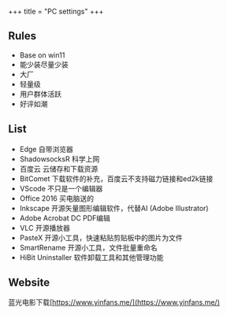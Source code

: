 +++
title = "PC settings"
+++

## Rules

- Base on win11
- 能少装尽量少装
- 大厂
- 轻量级
- 用户群体活跃
- 好评如潮

## List

- Edge 自带浏览器
- ShadowsocksR 科学上网
- 百度云 云储存和下载资源
- BitComet 下载软件的补充，百度云不支持磁力链接和ed2k链接
- VScode 不只是一个编辑器
- Office 2016 买电脑送的
- Inkscape 开源矢量图形编辑软件，代替AI (Adobe Illustrator)
- Adobe Acrobat DC PDF编辑
- VLC 开源播放器
- PasteX 开源小工具，快速粘贴剪贴板中的图片为文件
- SmartRename 开源小工具，文件批量重命名
- HiBit Uninstaller 软件卸载工具和其他管理功能

## Website

蓝光电影下载[https://www.yinfans.me/](https://www.yinfans.me/)